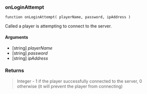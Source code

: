 ### onLoginAttempt
```Squirrel
function onLoginAttempt( playerName, password, ipAddress )
```

Called a player is attempting to connect to the server.

#### Arguments

- [string] *playerName*
- [string] *password*
- [string] *ipAddress*

### Returns
> Integer - 1 if the player successfully connected to the server, 0 otherwise (it will prevent the player from connecting)
